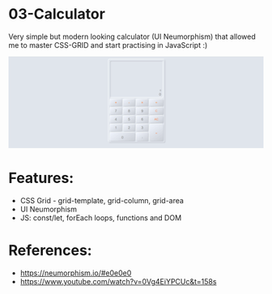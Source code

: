 # 03-Calculator
Very simple but modern looking calculator (UI Neumorphism) that allowed me to master CSS-GRID and start practising in JavaScript :)

![Alt Text](https://github.com/AnnaZaragoza/03-Calculator/blob/71d1f32b0b64bf331a7b0dc018debb9b1283d045/gif/gif.gif)


# Features:
* CSS Grid - grid-template, grid-column, grid-area
* UI Neumorphism
* JS: const/let, forEach loops, functions and DOM 

# References:
* https://neumorphism.io/#e0e0e0
* https://www.youtube.com/watch?v=0Vg4EiYPCUc&t=158s

